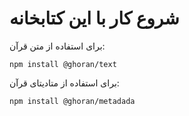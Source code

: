 # شروع کار با این کتابخانه

برای استفاده از متن قرآن:

```
npm install @ghoran/text
```

برای استفاده از متادیتای قرآن:

```
npm install @ghoran/metadada
```
